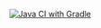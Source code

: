 [![Java CI with Gradle](https://github.com/777Evgenii/DZ5.1...1blok.AvtomatizirovanoeTESTIROVANIE/actions/workflows/gradle.yml/badge.svg?branch=master)](https://github.com/777Evgenii/DZ5.1...1blok.AvtomatizirovanoeTESTIROVANIE/actions/workflows/gradle.yml)

